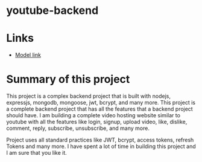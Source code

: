 # youtube-backend

# Links
- [Model link](https://app.eraser.io/workspace/YtPqZ1VogxGy1jzIDkzj?origin=share)

# Summary of this project
This project is a complex backend project that is built with nodejs, expressjs, mongodb, mongoose, jwt, bcrypt, and many more. This project is a complete backend project that has all the features that a backend project should have. I am building a complete video hosting website similar to youtube with all the features like login, signup, upload video, like, dislike, comment, reply, subscribe, unsubscribe, and many more.

Project uses all standard practices like JWT, bcrypt, access tokens, refresh Tokens and many more. I  have spent a lot of time in building this project and I am sure that you like it.